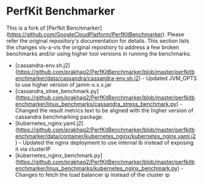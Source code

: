 # PerfKit Benchmarker

This is a fork of [Perfkit Benchmarker] (https://github.com/GoogleCloudPlatform/PerfKitBenchmarker). Please refer the original repository's documentation for details. This section lists the changes vis-a-vis the original repostiory to address a few broken benchmarks and/or using higher tool versions in running the benchmarks.

*   [cassandra-env.sh.j2] (https://github.com/prakhag2/PerfKitBenchmarker/blob/master/perfkitbenchmarker/data/cassandra/cassandra-env.sh.j2) - Updated JVM_OPTS to use higher version of jamm-x.x.x.jar
*   [cassandra_stree_benchmark.py] (https://github.com/prakhag2/PerfKitBenchmarker/blob/master/perfkitbenchmarker/linux_benchmarks/cassandra_stress_benchmark.py) - Changed the result metrics text to be aligned with the higher version of cassandra benchmarking package.
*   [kubernetes_nginx.yaml.j2] (https://github.com/prakhag2/PerfKitBenchmarker/blob/master/perfkitbenchmarker/data/container/kubernetes_nginx/kubernetes_nginx.yaml.j2) - Updated the nginx deployment to use internal lb instead of exposing it via clusterIP
*   [kubernetes_nginx_benchmark.py] (https://github.com/prakhag2/PerfKitBenchmarker/blob/master/perfkitbenchmarker/linux_benchmarks/kubernetes_nginx_benchmark.py) - Changes to fetch the load balancer ip instead of the cluster ip
